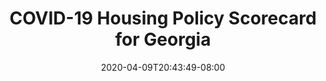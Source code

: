---
title: "COVID-19 Housing Policy Scorecard for Georgia"
date: 2020-04-09T20:43:49-08:00
layout: single
type: covid-policy-rankings
state_abbrev: ga # use state abbreviation.
state_title: Georgia
photoCredit:
hasSubnav: true
fbImage: /images/assets/el-scorecard-social-000006.png
twImage: /images/assets/el-scorecard-social-000006.png
socialDescription: COVID-19 Housing Policy Scorecard for Georgia
description: See how Georgia ranks in our nationwide scorecard of housing policies in response to COVID-19.
url: /covid-policy-scorecard/ga
aliases:
    - /covid-policy-scorecard/ga
    - /covid-policy-scorecard/georgia
    - /es/covid-policy-scorecard/ga
    - /es/covid-policy-scorecard/georgia
---